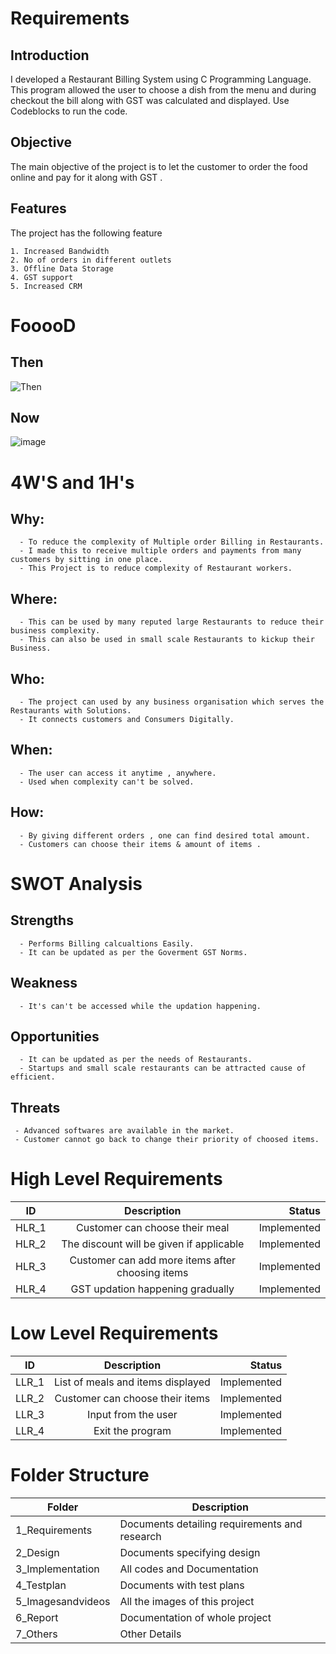 # Requirements
## Introduction
   I developed a Restaurant Billing System using C Programming Language. This program allowed the user to choose a dish from the menu and during checkout the bill along with GST was calculated and displayed. Use Codeblocks to run the code.
## Objective
   The main objective of the project is to let the customer to order the food online and pay for it along with GST .
## Features
   The project has the following feature
   
    1. Increased Bandwidth
    2. No of orders in different outlets
    3. Offline Data Storage
    4. GST support 
    5. Increased CRM
   
 # FooooD
    
  ## Then
  ![Then](https://user-images.githubusercontent.com/85438544/143285352-afbfe102-f585-4135-a387-a478476c81a7.jpeg)

  ## Now
  ![image](https://user-images.githubusercontent.com/85438544/143285230-393fb1bd-e8fa-4d94-8ebb-746cd8f33aa8.png)




 # 4W'S and 1H's
  ## Why:
      - To reduce the complexity of Multiple order Billing in Restaurants.
      - I made this to receive multiple orders and payments from many customers by sitting in one place.
      - This Project is to reduce complexity of Restaurant workers.
  ## Where:
      - This can be used by many reputed large Restaurants to reduce their business complexity.
      - This can also be used in small scale Restaurants to kickup their Business.
  ## Who:
      - The project can used by any business organisation which serves the Restaurants with Solutions.
      - It connects customers and Consumers Digitally.
  ## When:
      - The user can access it anytime , anywhere.
      - Used when complexity can't be solved.
  ## How: 
      - By giving different orders , one can find desired total amount.
      - Customers can choose their items & amount of items .
 # SWOT Analysis
  ## Strengths
      - Performs Billing calcualtions Easily.
      - It can be updated as per the Goverment GST Norms.
 ## Weakness
      - It's can't be accessed while the updation happening.
 ## Opportunities
      - It can be updated as per the needs of Restaurants.
      - Startups and small scale restaurants can be attracted cause of efficient.
 ## Threats
     - Advanced softwares are available in the market.
     - Customer cannot go back to change their priority of choosed items.
 # High Level Requirements
 
   | ID   |      Description     |  Status |
|----------|:-------------:|------:|
| HLR_1 |  Customer can choose their meal | Implemented  |
| HLR_2 |  The discount will be given if applicable  | Implemented  |
| HLR_3 |   Customer can add more items after choosing items   | Implemented  |
| HLR_4 |   GST updation happening gradually  | Implemented  |

 # Low Level Requirements
 
 
  | ID   |      Description     |  Status |
|----------|:-------------:|------:|
| LLR_1 |  List of meals and items displayed | Implemented  |
| LLR_2 |  Customer can choose their items | Implemented  |
| LLR_3 |  Input from the user  | Implemented  |
| LLR_4 |  Exit the program  | Implemented  |

# Folder Structure
| Folder | Description |
| ---- | ---- |
| 1_Requirements | Documents detailing requirements and research |
| 2_Design | Documents specifying design |
| 3_Implementation | All codes and Documentation |
| 4_Testplan | Documents with test plans |
| 5_Imagesandvideos | All the images of this project |
| 6_Report | Documentation of whole project |
| 7_Others | Other Details |
  
     
  


